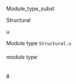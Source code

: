 Module_type_subst

Structural

u

Module type `Structural.u`

<a id="module-type-a"></a>

###### module type
[a](Module_type_subst.Structural.module-type-u.module-type-a.md)
